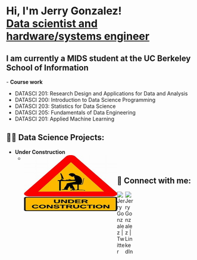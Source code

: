 <h1>Hi, I'm Jerry Gonzalez! <br/><a href="https://linkedin.com/in/gerardoagonzalez">Data scientist and hardware/systems engineer</a></h1>

<h2>I am currently a MIDS student at the UC Berkeley School of Information</h2>
- <b>Course work</b>

  - DATASCI 201: Research Design and Applications for Data and Analysis
  - DATASCI 200: Introduction to Data Science Programming
  - DATASCI 203: Statistics for Data Science
  - DATASCI 205: Fundamentals of Data Engineering
  - DATASCI 201: Applied Machine Learning


<h2>👨‍💻 Data Science Projects:</h2>

- <b>Under Construction</b>
  - <img align="left" width="250" height="150" src="./images/underConstruction.jpg">
  
#

<h2> 🤳 Connect with me:</h2>

[<img align="left" alt="JerryGonzalez | Twitter" width="22px" src="https://cdn.simpleicons.org/twitter" />][twitter]
[<img align="left" alt="JerryGonzalez | LinkedIn" width="22px" src="https://cdn.simpleicons.org/linkedin" />][linkedin]

[twitter]: https://twitter.com/GonzalezJerry16
[linkedin]: https://linkedin.com/in/gerardoagonzalez

<!--
**joshmadakor1/joshmadakor1** is a ✨ _special_ ✨ repository because its `README.md` (this file) appears on your GitHub profile.

Here are some ideas to get you started:

- 🔭 I’m currently working on ...
- 🌱 I’m currently learning ...
- 👯 I’m looking to collaborate on ...
- 🤔 I’m looking for help with ...
- 💬 Ask me about ...
- 📫 How to reach me: ...
- 😄 Pronouns: ...
- ⚡ Fun fact: ...
-->
